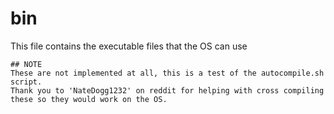# bin
This file contains the executable files that the OS can use

```
## NOTE
These are not implemented at all, this is a test of the autocompile.sh script. 
Thank you to 'NateDogg1232' on reddit for helping with cross compiling these so they would work on the OS. 
```
